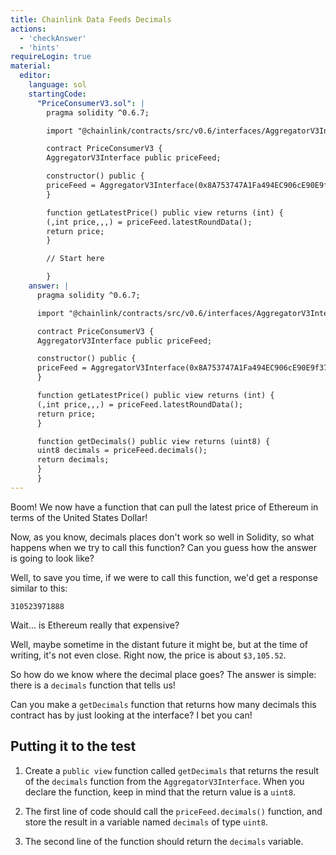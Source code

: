 ```yaml
---
title: Chainlink Data Feeds Decimals
actions:
  - 'checkAnswer'
  - 'hints'
requireLogin: true
material:
  editor:
    language: sol
    startingCode:
      "PriceConsumerV3.sol": |
        pragma solidity ^0.6.7;

        import "@chainlink/contracts/src/v0.6/interfaces/AggregatorV3Interface.sol";

        contract PriceConsumerV3 {
        AggregatorV3Interface public priceFeed;

        constructor() public {
        priceFeed = AggregatorV3Interface(0x8A753747A1Fa494EC906cE90E9f37563A8AF630e);
        }

        function getLatestPrice() public view returns (int) {
        (,int price,,,) = priceFeed.latestRoundData();
        return price;
        }

        // Start here

        }
    answer: |
      pragma solidity ^0.6.7;

      import "@chainlink/contracts/src/v0.6/interfaces/AggregatorV3Interface.sol";

      contract PriceConsumerV3 {
      AggregatorV3Interface public priceFeed;

      constructor() public {
      priceFeed = AggregatorV3Interface(0x8A753747A1Fa494EC906cE90E9f37563A8AF630e);
      }

      function getLatestPrice() public view returns (int) {
      (,int price,,,) = priceFeed.latestRoundData();
      return price;
      }

      function getDecimals() public view returns (uint8) {
      uint8 decimals = priceFeed.decimals();
      return decimals;
      }
      }
---
```


Boom! We now have a function that can pull the latest price of Ethereum in terms of the United States Dollar!

Now, as you know, decimals places don't work so well in Solidity, so what happens when we try to call this function? Can you guess how the answer is going to look like?

Well, to save you time, if we were to call this function, we'd get a response similar to this:

```
310523971888
```

Wait... is Ethereum really that expensive?

Well, maybe sometime in the distant future it might be, but at the time of writing, it's not even close. Right now, the price is about `$3,105.52`.

So how do we know where the decimal place goes? The answer is simple: there is a `decimals` function that tells us!

Can you make a `getDecimals` function that returns how many decimals this contract has by just looking at the interface? I bet you can!

## Putting it to the test

1. Create a `public view` function called `getDecimals` that returns the result of the `decimals` function from the `AggregatorV3Interface`. When you declare the function, keep in mind that the return value is a `uint8`.

2. The first line of code should call the `priceFeed.decimals()` function, and store the result in a variable named `decimals` of type `uint8`.

3. The second line of the function should return the `decimals` variable.

